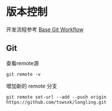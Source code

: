 # 版本控制

开发流程参考 [Base Git Workflow](https://git.bdaa.pro/bdaa/bdaa-info/wikis/%E9%A1%B9%E7%9B%AE%E5%BC%80%E5%8F%91%E6%8C%87%E5%8D%97)

## Git
查看remote源
```shell
git remote -v
```

增加新的 remote 分支
```shell
git remote set-url --add --push origin https://github.com/tswsxk/longling.git
```